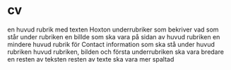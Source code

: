 # cv
en huvud rubrik med texten Hoxton
underrubriker som bekriver vad som står under rubriken
en billde som ska vara på sidan av huvud rubriken
en mindere huvud rubrik för Contact information som ska stå under huvud rubriken
huvud rubriken, bilden och första underrubriken ska vara bredare en resten av teksten
resten av texte ska vara mer spaltad




